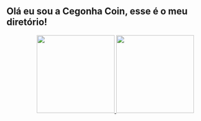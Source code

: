 ## Olá eu sou a Cegonha Coin, esse é o meu diretório!
<div align="center">
  <a href="https://github.com/Cegonhacoin">
  <img height="180em" src="https://github-readme-stats.vercel.app/api?username=Cegonhacoin&show_icons=true&theme=dark&include_all_commits=true&count_private=true"/>
  <img height="180em" src="https://github-readme-stats.vercel.app/api/top-langs/?username=Cegonhacoin&layout=compact&langs_count=7&theme=dark"/>
</div>
